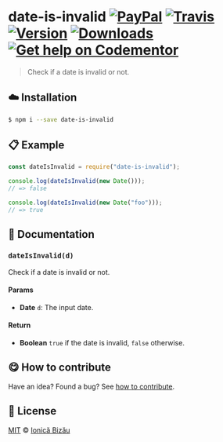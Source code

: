# date-is-invalid [![PayPal](https://img.shields.io/badge/%24-paypal-f39c12.svg)][paypal-donations] [![Travis](https://img.shields.io/travis/IonicaBizau/date-is-invalid.svg)](https://travis-ci.org/IonicaBizau/date-is-invalid/) [![Version](https://img.shields.io/npm/v/date-is-invalid.svg)](https://www.npmjs.com/package/date-is-invalid) [![Downloads](https://img.shields.io/npm/dt/date-is-invalid.svg)](https://www.npmjs.com/package/date-is-invalid) [![Get help on Codementor](https://cdn.codementor.io/badges/get_help_github.svg)](https://www.codementor.io/johnnyb?utm_source=github&utm_medium=button&utm_term=johnnyb&utm_campaign=github)

> Check if a date is invalid or not.

## :cloud: Installation
    
```sh
$ npm i --save date-is-invalid
```

            
## :clipboard: Example

        

```js
const dateIsInvalid = require("date-is-invalid");

console.log(dateIsInvalid(new Date()));
// => false

console.log(dateIsInvalid(new Date("foo")));
// => true
```
    
## :memo: Documentation
        
### `dateIsInvalid(d)`
Check if a date is invalid or not.

#### Params
- **Date** `d`: The input date.

#### Return
- **Boolean** `true` if the date is invalid, `false` otherwise.

        
## :yum: How to contribute
Have an idea? Found a bug? See [how to contribute][contributing].

## :scroll: License
    
[MIT][license] © [Ionică Bizău][website]
    
[paypal-donations]: https://www.paypal.com/cgi-bin/webscr?cmd=_s-xclick&hosted_button_id=RVXDDLKKLQRJW
[donate-now]: http://i.imgur.com/6cMbHOC.png

[license]: http://showalicense.com/?fullname=Ionic%C4%83%20Biz%C4%83u%20%3Cbizauionica%40gmail.com%3E%20(http%3A%2F%2Fionicabizau.net)&year=2016#license-mit
[website]: http://ionicabizau.net
[contributing]: /CONTRIBUTING.md
[docs]: /DOCUMENTATION.md